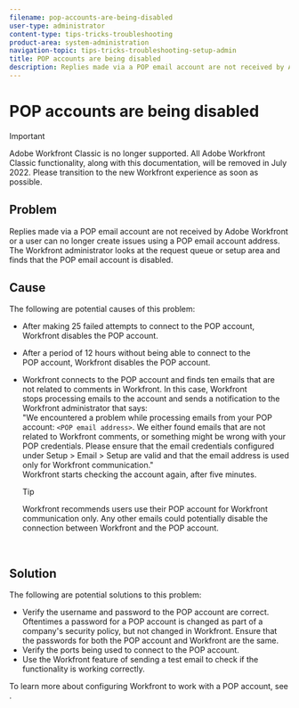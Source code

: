 ```yaml
---
filename: pop-accounts-are-being-disabled
user-type: administrator
content-type: tips-tricks-troubleshooting
product-area: system-administration
navigation-topic: tips-tricks-troubleshooting-setup-admin
title: POP accounts are being disabled
description: Replies made via a POP email account are not received by Adobe Workfront or a user can no longer create issues using a POP email account address. The Workfront administrator looks at the request queue or setup area and finds that the POP email account is disabled.
---
```


# POP accounts are being disabled

>[!IMPORTANT]
>
>Adobe Workfront Classic is no longer supported. All Adobe Workfront Classic functionality, along with this documentation, will be removed in July 2022. Please transition to the new Workfront experience as soon as possible.

## Problem

Replies made via a POP email account are not received by Adobe Workfront or a user can no longer create issues using a POP email account address. The Workfront administrator looks at the request queue or setup area and finds that the POP email account is disabled.&nbsp;

## Cause

The following are potential causes of this problem:

* After making 25 failed attempts to connect to the POP account, Workfront disables the POP account.&nbsp;
* After a period of&nbsp;12 hours without being&nbsp;able to connect to the POP&nbsp;account, Workfront disables the POP account.
* Workfront connects to the POP account and finds ten emails that are not&nbsp;related to comments in Workfront. In this case, Workfront stops&nbsp;processing emails to the account and sends a notification to the Workfront administrator that says:  
  "We encountered a problem while processing emails from your POP account: `<POP email address>`. We either found emails that are not related to Workfront comments, or something might be wrong with your POP credentials. Please ensure that the email credentials configured under Setup > Email > Setup are valid and that the email address is used only for Workfront communication."  
  Workfront starts checking the account again, after five minutes.

  >[!TIP]
  >
  >Workfront recommends users use their POP account for Workfront communication only. Any other emails could potentially disable the connection between Workfront and the&nbsp;POP account.

  &nbsp;

## Solution

The following are potential solutions to this problem:

* Verify the username and password to the POP account are correct. Oftentimes a password for a POP account is changed as part of a company's security policy, but not changed in Workfront. Ensure that the passwords for both the POP account and Workfront are the same.
* Verify the ports being used to connect to the POP account.
* Use the Workfront feature of sending a test email to check if the functionality is working correctly.&nbsp;

To learn more about configuring Workfront to work with a POP account, see .
